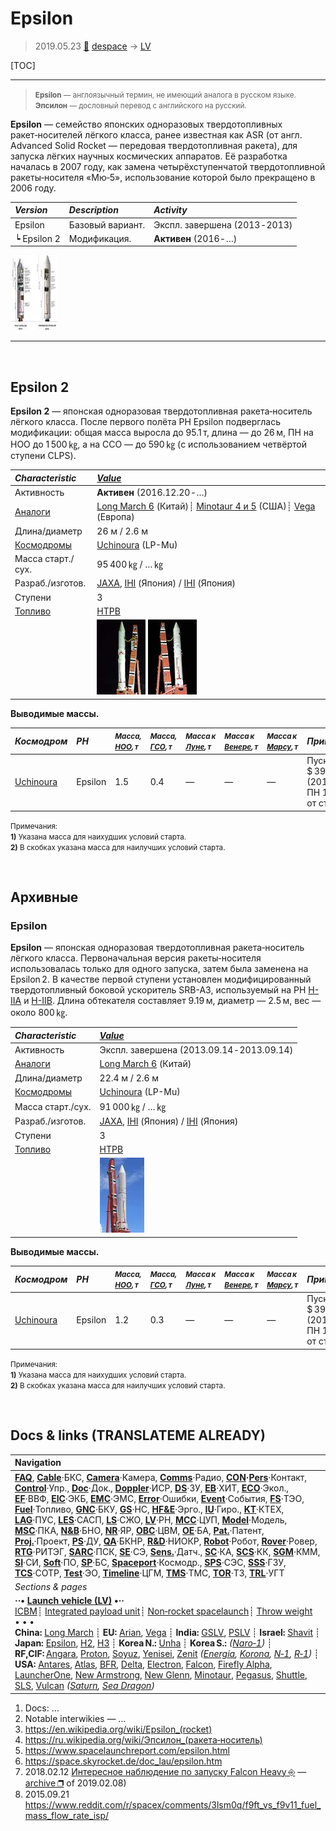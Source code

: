 # Epsilon
> 2019.05.23 [🚀](../index/index.md) [despace](index.md) → [LV](lv.md)

[TOC]

---

> <small>**Epsilon** — англоязычный термин, не имеющий аналога в русском языке. **Эпсилон** — дословный перевод с английского на русский.</small>

**Epsilon** — семейство японских одноразовых твердотопливных ракет‑носителей лёгкого класса, ранее известная как ASR (от англ. Advanced Solid Rocket — передовая твердотопливная ракета), для запуска лёгких научных космических аппаратов. Её разработка началась в 2007 году, как замена четырёхступенчатой твердотопливной ракеты‑носителя «Мю‑5», использование которой было прекращено в 2006 году.

|*Version*|*Description*|*Activity*|
|:--|:--|:--|
|Epsilon|Базовый вариант.|Экспл. завершена (2013 ‑ 2013)|
|┕ Epsilon 2|Модификация.|**Активен** (2016 ‑ …)|

[![](f/lv/epsilon/enhanced2_thumb.jpg)](f/lv/epsilon/enhanced2.png)


---

<p style="page-break-after:always"> </p>

## Epsilon 2
**Epsilon 2** — японская одноразовая твердотопливная ракета‑носитель лёгкого класса. После первого полёта РН Epsilon подверглась модификации: общая масса выросла до 95.1 т, длина — до 26 м, ПН на НОО до 1 500 ㎏, а на ССО — до 590 ㎏ (с использованием четвёртой ступени CLPS).

|*Characteristic*|*[Value](si.md)*|
|:--|:--|
|Активность|**Активен** (2016.12.20 ‑ …)|
|[Аналоги](analogue.md)|[Long March 6](long_march.md) (Китай)┊ [Minotaur 4 и 5](minotaur.md) (США)┊ [Vega](vega.md) (Европа)|
|Длина/диаметр|26 м / 2.6 м|
|[Космодромы](spaceport.md)|[Uchinoura](uchinoura.md) (LP-Mu)|
|Масса старт./сух.|95 400 ㎏ / … ㎏|
|Разраб./изготов.|[JAXA](zz_jaxa.md), [IHI](zz_ihi.md) (Япония) / [IHI](zz_ihi.md) (Япония)|
|Ступени|3|
|[Топливо](fuel.md)|[HTPB](htpb.md)|
| |[![](f/lv/epsilon/epsilon2_01_thumb.jpg)](f/lv/epsilon/epsilon2_01.jpg) [![](f/lv/epsilon/epsilon2_02_thumb.jpg)](f/lv/epsilon/epsilon2_02.jpg)|

**Выводимые массы.**

|*Космодром*|*РН*|<small>*Масса,<br> [НОО](nnb.md), т*</small>|<small>*Масса,<br> [ГСО](nnb.md), т*</small>|<small>*Масса к<br> [Луне](moon.md), т*</small>|<small>*Масса к<br> [Венере](venus.md), т*</small>|<small>*Масса к<br> [Марсу](mars.md), т*</small>|*Примечания*|
|:--|:--|:--|:--|:--|:--|:--|:--|
|[Uchinoura](uchinoura.md)|Epsilon|1.5|0.4|—|—|—|Пуск — $ 39 млн (2019 г);<br> ПН 1.57 % от ст.массы|

<small>Примечания:<br> **1)** Указана масса для наихудших условий старта.<br> **2)** В скобках указана масса для наилучших условий старта.</small>



<p style="page-break-after:always"> </p>

## Архивные

### Epsilon
**Epsilon** — японская одноразовая твердотопливная ракета‑носитель лёгкого класса. Первоначальная версия ракеты‑носителя использовалась только для одного запуска, затем была заменена на Epsilon 2. В качестве первой ступени установлен модифицированный твердотопливный боковой ускоритель SRB-A3, используемый на РН [H-IIA](h2.md) и [H-IIB](h2.md). Длина обтекателя составляет 9.19 м, диаметр — 2.5 м, вес — около 800 ㎏.

|*Characteristic*|*[Value](si.md)*|
|:--|:--|
|Активность|Экспл. завершена (2013.09.14 ‑ 2013.09.14)|
|[Аналоги](analogue.md)|[Long March 6](long_march.md) (Китай)|
|Длина/диаметр|22.4 м / 2.6 м|
|[Космодромы](spaceport.md)|[Uchinoura](uchinoura.md) (LP-Mu)|
|Масса старт./сух.|91 000 ㎏ / … ㎏|
|Разраб./изготов.|[JAXA](zz_jaxa.md), [IHI](zz_ihi.md) (Япония) / [IHI](zz_ihi.md) (Япония)|
|Ступени|3|
|[Топливо](fuel.md)|[HTPB](htpb.md)|
| |[![](f/lv/epsilon/epsilon1_01_thumb.jpg)](f/lv/epsilon/epsilon1_01.jpg)|

**Выводимые массы.**

|*Космодром*|*РН*|<small>*Масса,<br> [НОО](nnb.md), т*</small>|<small>*Масса,<br> [ГСО](nnb.md), т*</small>|<small>*Масса к<br> [Луне](moon.md), т*</small>|<small>*Масса к<br> [Венере](venus.md), т*</small>|<small>*Масса к<br> [Марсу](mars.md), т*</small>|*Примечания*|
|:--|:--|:--|:--|:--|:--|:--|:--|
|[Uchinoura](uchinoura.md)|Epsilon|1.2|0.3|—|—|—|Пуск — $ 39 млн (2017 г);<br> ПН 1.31 % от ст.массы|

<small>Примечания:<br> **1)** Указана масса для наихудших условий старта.<br> **2)** В скобках указана масса для наилучших условий старта.</small>



<p style="page-break-after:always"> </p>

## Docs & links (TRANSLATEME ALREADY)
|Navigation|
|:--|
|**[FAQ](faq.md)**, **[Cable](cable.md)**·БКС, **[Camera](cam.md)**·Камера, **[Comms](comms.md)**·Радио, **[CON](contact.md)·[Pers](person.md)**·Контакт, **[Control](control.md)**·Упр., **[Doc](doc.md)**·Док., **[Doppler](doppler.md)**·ИСР, **[DS](ds.md)**·ЗУ, **[EB](eb.md)**·ХИТ, **[ECO](ecology.md)**·Экол., **[EF](ef.md)**·ВВФ, **[ElC](elc.md)**·ЭКБ, **[EMC](emc.md)**·ЭМС, **[Error](error.md)**·Ошибки, **[Event](event.md)**·События, **[FS](fs.md)**·ТЭО, **[Fuel](fuel.md)**·Топливо, **[GNC](gnc.md)**·БКУ, **[GS](scs.md)**·НС, **[HF&E](hfe.md)**·Эрго., **[IU](iu.md)**·Гиро., **[KT](kt.md)**·КТЕХ, **[LAG](lag.md)**·ПУC, **[LES](les.md)**·САСП, **[LS](ls.md)**·СЖО, **[LV](lv.md)**·РН, **[MCC](mcc.md)**·ЦУП, **[Model](model.md)**·Модель, **[MSC](sc.md)**·ПКА, **[N&B](nnb.md)**·БНО, **[NR](nr.md)**·ЯР, **[OBC](obc.md)**·ЦВМ, **[OE](oe.md)**·БА, **[Pat.](патент.md)**·Патент, **[Proj.](project.md)**·Проект, **[PS](ps.md)**·ДУ, **[QA](qa.md)**·БКНР, **[R&D](rnd.md)**·НИОКР, **[Robot](robotics.md)**·Робот, **[Rover](rover.md)**·Ровер, **[RTG](rtg.md)**·РИТЭГ, **[SARC](sarc.md)**·ПСК, **[SE](se.md)**·СЭ, **[Sens.](sensor.md)**·Датч., **[SC](sc.md)**·КА, **[SCS](scs.md)**·КК, **[SGM](sgm.md)**·КММ, **[SI](si.md)**·СИ, **[Soft](soft.md)**·ПО, **[SP](sp.md)**·БС, **[Spaceport](spaceport.md)**·Космодр., **[SPS](sps.md)**·СЭС, **[SSS](sss.md)**·ГЗУ, **[TCS](tcs.md)**·СОТР, **[Test](test.md)**·ЭО, **[Timeline](timeline.md)**·ЦГМ, **[TMS](tms.md)**·ТМС, **[TOR](tor.md)**·ТЗ, **[TRL](trl.md)**·УГТ|
|*Sections & pages*|
|**··• [Launch vehicle (LV)](lv.md) •··**<br> [ICBM](icbm.md)┊ [Integrated payload unit](lv.md)┊ [Non‑rocket spacelaunch](nrs.md)┊ [Throw weight](throw_weight.md)<br>• • •<br> **China:** [Long March](long_march.md) ┊ **EU:** [Arian](arian.md), [Vega](vega.md) ┊ **India:** [GSLV](gslv.md), [PSLV](pslv.md) ┊ **Israel:** [Shavit](shavit.md) ┊ **Japan:** [Epsilon](epsilon.md), [H2](h2.md), [H3](h3.md) ┊ **Korea N.:** [Unha](unha.md) ┊ **Korea S.:** *([Naro‑1](naro_1.md))* ┊ **RF,CIF:** [Angara](angara.md), [Proton](proton.md), [Soyuz](soyuz.md), [Yenisei](yenisei.md), [Zenit](zenit.md) *([Energia](energia.md), [Korona](korona.md), [N‑1](n_1.md), [R‑1](r_7.md))* ┊ **USA:** [Antares](antares.md), [Atlas](atlas.md), [BFR](bfr.md), [Delta](delta.md), [Electron](electron.md), [Falcon](falcon.md), [Firefly Alpha](firefly_alpha.md), [LauncherOne](launcherone.md), [New Armstrong](new_armstrong.md), [New Glenn](new_glenn.md), [Minotaur](minotaur.md), [Pegasus](pegasus.md), [Shuttle](shuttle.md), [SLS](sls.md), [Vulcan](vulcan.md) *([Saturn](saturn_lv.md), [Sea Dragon](sea_dragon.md))*|

   1. Docs: …
   1. Notable interwikies — …
   1. <https://en.wikipedia.org/wiki/Epsilon_(rocket)>
   1. <https://ru.wikipedia.org/wiki/Эпсилон_(ракета‑носитель)>
   1. <https://www.spacelaunchreport.com/epsilon.html>
   1. <https://space.skyrocket.de/doc_lau/epsilon.htm>
   1. 2018.02.12 [Интересное наблюдение по запуску Falcon Heavy ⎆](https://habr.com/post/374245/) — [archive ❐](f/lv/falcon/20180212_habr_com_001.djvu) of 2019.02.08)
   1. 2015.09.21 <https://www.reddit.com/r/spacex/comments/3lsm0q/f9ft_vs_f9v11_fuel_mass_flow_rate_isp/>
